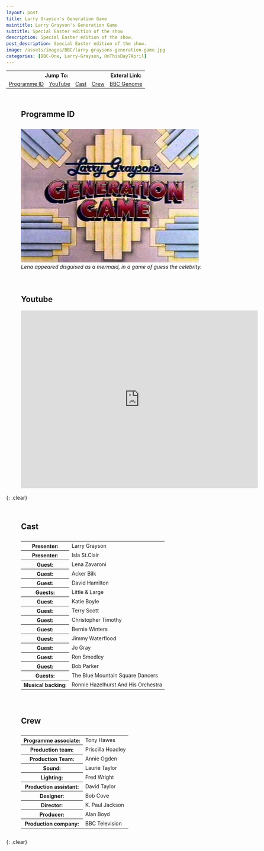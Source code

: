 ```yaml
---
layout: post
title: Larry Grayson's Generation Game
maintitle: Larry Grayson's Generation Game
subtitle: Special Easter edition of the show
description: Special Easter edition of the show.
post_description: Special Easter edition of the show.
image: /assets/images/BBC/larry-graysons-generation-game.jpg
categories: [BBC-One, Larry-Grayson, OnThisDay7April]
---
```


<table>
<tr align="center">
<th colspan="4">Jump To:</th>
<th>Exteral Link:</th>
</tr>
<tr align="center">
<td><a href="#programme-id">Programme ID</a></td>
<td><a href="#youtube">YouTube</a></td>
<td><a href="#cast">Cast</a></td>
<td><a href="#crew">Crew</a></td>
<td><a href="https://genome.ch.bbc.co.uk/schedules/service_bbc_one_london/1980-04-07#at-18.25">BBC Genome</a></td>
</tr>
</table>

<figure class="fig1">
<figcaption>
<h2 id="programme-id">Programme ID</h2>
</figcaption>
<img src="/assets/images/BBC/larry-graysons-generation-game.jpg" class="full-width" />
<figcaption>
<cite>Lena appeared disguised as a mermaid, in a game of guess the celebrity.</cite>
</figcaption>
</figure>

<figure class="fig2">
<h2 id="youtube">Youtube</h2>
<div class="responsive-video"><iframe width="640" height="480" src="https://www.youtube.com/embed/gzGwTbn41g4" title="YouTube video player" frameborder="0" allow="accelerometer; autoplay; clipboard-write; encrypted-media; gyroscope; picture-in-picture" allowfullscreen></iframe></div>
</figure>

{: .clear}

<figure class="fig1">
<figcaption>
<h2 id="cast">Cast</h2>
</figcaption>
<table class="striped">
<tr><th>Presenter:</th> <td>Larry Grayson</td></tr>
<tr><th>Presenter:</th> <td>Isla St.Clair</td></tr>
<tr><th>Guest:</th> <td>Lena Zavaroni</td></tr>
<tr><th>Guest:</th> <td>Acker Bilk</td></tr>
<tr><th>Guest:</th> <td>David Hamilton</td></tr>
<tr><th>Guests:</th> <td>Little & Large</td></tr>
<tr><th>Guest:</th> <td>Katie Boyle</td></tr>
<tr><th>Guest:</th> <td>Terry Scott</td></tr>
<tr><th>Guest:</th> <td>Christopher Timothy</td></tr>
<tr><th>Guest:</th> <td>Bernie Winters</td></tr>
<tr><th>Guest:</th> <td>Jimmy Waterflood</td></tr>
<tr><th>Guest:</th> <td>Jo Gray</td></tr>
<tr><th>Guest:</th> <td>Ron Smedley</td></tr>
<tr><th>Guest:</th> <td>Bob Parker</td></tr>
<tr><th>Guests:</th> <td>The Blue Mountain Square Dancers</td></tr>
<tr><th>Musical backing:</th> <td>Ronnie Hazelhurst And His Orchestra</td></tr>
</table>
</figure>

<figure class="fig2">
<figcaption>
<h2 id="crew">Crew</h2>
</figcaption>
<table class="striped">
<tr><th>Programme associate:</th> <td>Tony Hawes</td></tr>
<tr><th>Production team:</th> <td>Priscilla Hoadley</td></tr>
<tr><th>Production Team:</th> <td>Annie Ogden</td></tr>
<tr><th>Sound:</th> <td>Laurie Taylor</td></tr>
<tr><th>Lighting:</th> <td>Fred Wright</td></tr>
<tr><th>Production assistant:</th> <td>David Taylor</td></tr>
<tr><th>Designer:</th> <td>Bob Cove</td></tr>
<tr><th>Director:</th> <td>K. Paul Jackson</td></tr>
<tr><th>Producer:</th> <td>Alan Boyd</td></tr>
<tr><th>Production company:</th> <td>BBC Television</td></tr>
</table>
</figure>

<br />{: .clear}

<style>
.fig1 {float:left; width:49%;}

.fig2 {float:right; width:49%;}

.fig3 {float:right; width:100%;}

figcaption {float:left; width:100%;}

@media screen and (orientation:portrait) {
.fig1, .fig2 {float:left; width:100%;}
figcaption {float:left; width:100%; margin-bottom: 10px;}
}
</style>

